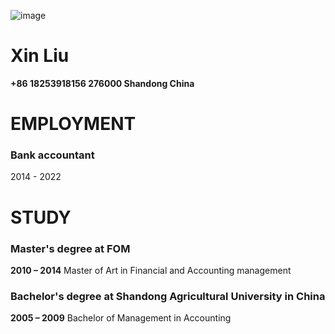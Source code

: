 ![image](photo)
# Xin Liu
**+86 18253918156
276000
Shandong
China**
# EMPLOYMENT
### Bank accountant
2014 - 2022


# STUDY
### Master's degree at FOM
**2010 – 2014**
Master of Art in Financial and Accounting management
### Bachelor's degree at Shandong Agricultural University in China
**2005 – 2009**
Bachelor of Management in Accounting
